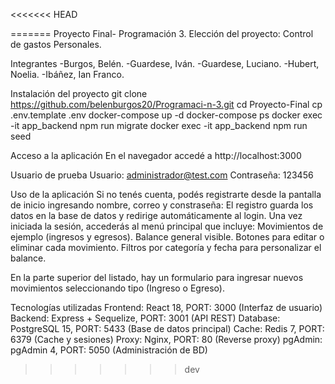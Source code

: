 <<<<<<< HEAD

=======
Proyecto Final- Programación 3.
Elección del proyecto: Control de gastos Personales.

Integrantes
-Burgos, Belén.
-Guardese, Iván.
-Guardese, Luciano.
-Hubert, Noelia.
-Ibáñez, Ian Franco.

Instalación del proyecto
git clone https://github.com/belenburgos20/Programaci-n-3.git
cd Proyecto-Final
cp .env.template .env
docker-compose up -d
docker-compose ps
docker exec -it app_backend npm run migrate
docker exec -it app_backend npm run seed

Acceso a la aplicación
En el navegador accedé a http://localhost:3000

Usuario de prueba
	Usuario: administrador@test.com
	Contraseña: 123456

Uso de la aplicación
Si no tenés cuenta, podés registrarte desde la pantalla de inicio ingresando nombre, correo y constraseña:
El registro guarda los datos en la base de datos y redirige automáticamente al login. Una vez iniciada la sesión, accederás al menú principal que incluye:
	Movimientos de ejemplo (ingresos y egresos).
	Balance general visible.
	Botones para editar o eliminar cada movimiento.
	Filtros por categoría y fecha para personalizar el balance.

En la parte superior del listado, hay un formulario para ingresar nuevos movimientos seleccionando tipo (Ingreso o Egreso).

Tecnologías utilizadas
Frontend: React 18, PORT: 3000 (Interfaz de usuario) 
Backend: Express + Sequelize, PORT: 3001 (API REST) 
Database: PostgreSQL 15, PORT: 5433 (Base de datos principal)
Cache: Redis 7, PORT: 6379 (Cache y sesiones)
Proxy: Nginx, PORT: 80 (Reverse proxy)
pgAdmin: pgAdmin 4, PORT: 5050 (Administración de BD)
>>>>>>> dev
